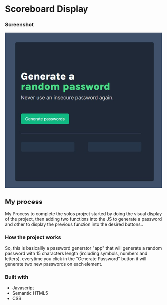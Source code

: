 # Scoreboard Display

### Screenshot

![](images/Screenshot.jpg)

## My process

My Process to complete the solos project started by doing the visual display of the project, then adding two functions into the JS to generate a password and other to display the previous function into the desired buttons..
 

### How the project works

So, this is basicallly a password generator "app" that will generate a random password with 15 characters length (including symbols, numbers and letters).
everytime you click in the "Generate Password" button it will generate two new passwords on each element.

### Built with

- Javascript
- Semantic HTML5
- CSS

